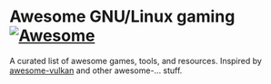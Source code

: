 # Awesome GNU/Linux gaming [![Awesome](https://cdn.rawgit.com/sindresorhus/awesome/d7305f38d29fed78fa85652e3a63e154dd8e8829/media/badge.svg)](https://github.com/sindresorhus/awesome)

A curated list of awesome games, tools, and resources. Inspired by [awesome-vulkan](https://github.com/vinjn/awesome-vulkan) and other awesome-... stuff.
